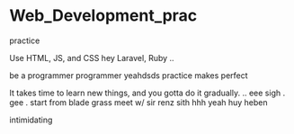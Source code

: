 # Web_Development_prac
practice

Use HTML, JS, and CSS
 hey
Laravel, Ruby ..

be a programmer programmer
 yeahdsds
practice makes perfect

It takes time to learn new things, and you gotta do it gradually.
..
 eee 
sigh
. gee . start from blade grass meet w/ sir renz
sith
hhh
yeah
huy
heben

intimidating
